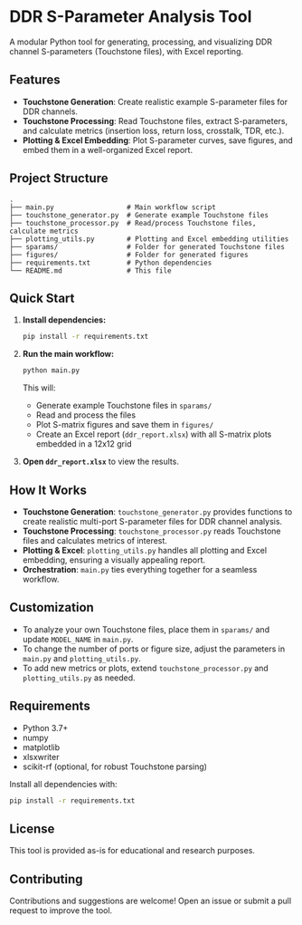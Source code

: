 # DDR S-Parameter Analysis Tool

A modular Python tool for generating, processing, and visualizing DDR channel S-parameters (Touchstone files), with Excel reporting.

## Features

- **Touchstone Generation**: Create realistic example S-parameter files for DDR channels.
- **Touchstone Processing**: Read Touchstone files, extract S-parameters, and calculate metrics (insertion loss, return loss, crosstalk, TDR, etc.).
- **Plotting & Excel Embedding**: Plot S-parameter curves, save figures, and embed them in a well-organized Excel report.

## Project Structure

```
.
├── main.py                  # Main workflow script
├── touchstone_generator.py  # Generate example Touchstone files
├── touchstone_processor.py  # Read/process Touchstone files, calculate metrics
├── plotting_utils.py        # Plotting and Excel embedding utilities
├── sparams/                 # Folder for generated Touchstone files
├── figures/                 # Folder for generated figures
├── requirements.txt         # Python dependencies
└── README.md                # This file
```

## Quick Start

1. **Install dependencies:**
   ```bash
   pip install -r requirements.txt
   ```

2. **Run the main workflow:**
   ```bash
   python main.py
   ```

   This will:
   - Generate example Touchstone files in `sparams/`
   - Read and process the files
   - Plot S-matrix figures and save them in `figures/`
   - Create an Excel report (`ddr_report.xlsx`) with all S-matrix plots embedded in a 12x12 grid

3. **Open `ddr_report.xlsx`** to view the results.

## How It Works

- **Touchstone Generation**: `touchstone_generator.py` provides functions to create realistic multi-port S-parameter files for DDR channel analysis.
- **Touchstone Processing**: `touchstone_processor.py` reads Touchstone files and calculates metrics of interest.
- **Plotting & Excel**: `plotting_utils.py` handles all plotting and Excel embedding, ensuring a visually appealing report.
- **Orchestration**: `main.py` ties everything together for a seamless workflow.

## Customization

- To analyze your own Touchstone files, place them in `sparams/` and update `MODEL_NAME` in `main.py`.
- To change the number of ports or figure size, adjust the parameters in `main.py` and `plotting_utils.py`.
- To add new metrics or plots, extend `touchstone_processor.py` and `plotting_utils.py` as needed.

## Requirements

- Python 3.7+
- numpy
- matplotlib
- xlsxwriter
- scikit-rf (optional, for robust Touchstone parsing)

Install all dependencies with:
```bash
pip install -r requirements.txt
```

## License

This tool is provided as-is for educational and research purposes.

## Contributing

Contributions and suggestions are welcome! Open an issue or submit a pull request to improve the tool. 